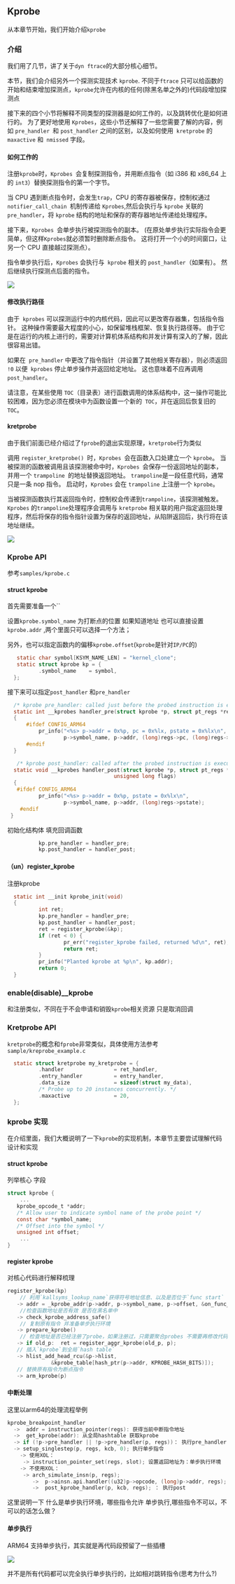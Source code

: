 ## Kprobe

从本章节开始，我们开始介绍`kprobe`

### 介绍

我们用了几节，讲了关于`dyn ftrace`的大部分核心细节。

本节，我们会介绍另外一个探测实现技术 `kprobe`. 不同于`ftrace` 只可以给函数的开始和结束增加探测点，`kprobe`允许在内核的任何(除黑名单之外的)代码段增加探测点

接下来的四个小节将解释不同类型的探测器是如何工作的，以及跳转优化是如何进行的。 为了更好地使用 `Kprobes`，这些小节还解释了一些您需要了解的内容，例如 `pre_handler `和 `post_handler` 之间的区别，以及如何使用` kretprobe` 的 `maxactive` 和` nmissed` 字段。

#### 如何工作的

注册` kprobe `时，`Kprobes `会复制探测指令，并用断点指令（如 i386 和 x86_64 上的 `int3`）替换探测指令的第一个字节。

当 CPU 遇到断点指令时，会发生`trap`，CPU 的寄存器被保存，控制权通过 `notifier_call_chain `机制传递给 `Kprobes`,然后会执行与 `kprobe` 关联的 `pre_handler`，将 `kprobe` 结构的地址和保存的寄存器地址传递给处理程序。

接下来，`Kprobes `会单步执行被探测指令的副本。 (在原处单步执行实际指令会更简单，但这样` Kprobes `就必须暂时删除断点指令。 这将打开一个小的时间窗口，让另一个 CPU 直接越过探测点）。

指令单步执行后，`Kprobes` 会执行与` kprobe` 相关的 `post_handler`（如果有）。 然后继续执行探测点后面的指令。

![](./image/kprobe-1.png)

#### 修改执行路径

由于` kprobes` 可以探测运行中的内核代码，因此可以更改寄存器集，包括指令指针。 这种操作需要最大程度的小心，如保留堆栈框架、恢复执行路径等。 由于它是在运行的内核上进行的，需要对计算机体系结构和并发计算有深入的了解，因此很容易出错。

如果在` pre_handler` 中更改了指令指针（并设置了其他相关寄存器），则必须返回` !0` 以便` kprobes` 停止单步操作并返回给定地址。 这也意味着不应再调用 `post_handler`。

请注意，在某些使用 `TOC`（目录表）进行函数调用的体系结构中，这一操作可能比较困难，因为您必须在模块中为函数设置一个新的` TOC`，并在返回后恢复旧的 `TOC`。

#### kretprobe

由于我们前面已经介绍过了`fprobe`的退出实现原理，`kretprobe`行为类似

调用 `register_kretprobe() `时，`Kprobes `会在函数入口处建立一个 `kprobe`。 当被探测的函数被调用且该探测被命中时，`Kprobes `会保存一份返回地址的副本，并用一个 `trampoline `的地址替换返回地址。 `trampoline`是一段任意代码，通常只是一条 nop 指令。 启动时，`Kprobes` 会在 `trampoline` 上注册一个 `kprobe`。

当被探测函数执行其返回指令时，控制权会传递到`trampoline`，该探测被触发。` Kprobes` 的`trampoline`处理程序会调用与 `kretprobe` 相关联的用户指定返回处理程序，然后将保存的指令指针设置为保存的返回地址，从陷阱返回后，执行将在该地址继续。

![](./image/kprobe-2.png)

### Kprobe API

参考`samples/kprobe.c`

#### struct kprobe

首先需要准备一个``

设置`kprobe.symbol_name` 为打断点的位置  如果知道地址 也可以直接设置`kprobe.addr` ,两个里面只可以选择一个方法；

另外，也可以指定函数内的偏移`kprobe.offset`(`kprobe`是针对`IP/PC`的)

```c
   static char symbol[KSYM_NAME_LEN] = "kernel_clone";
   static struct kprobe kp = {  
          .symbol_name    = symbol,       
  };
```

接下来可以指定`post_handler` 和`pre_handler` 

```c
  /* kprobe pre_handler: called just before the probed instruction is executed */
  static int __kprobes handler_pre(struct kprobe *p, struct pt_regs *regs)
  {
      #ifdef CONFIG_ARM64          
          pr_info("<%s> p->addr = 0x%p, pc = 0x%lx, pstate = 0x%lx\n",
                  p->symbol_name, p->addr, (long)regs->pc, (long)regs->pstate);
      #endif
  }

   /* kprobe post_handler: called after the probed instruction is executed */
  static void __kprobes handler_post(struct kprobe *p, struct pt_regs *regs,
                                  unsigned long flags)
  {
   #ifdef CONFIG_ARM64
          pr_info("<%s> p->addr = 0x%p, pstate = 0x%lx\n",
                  p->symbol_name, p->addr, (long)regs->pstate);
    #endif
 }
```

初始化结构体 填充回调函数

```c
          kp.pre_handler = handler_pre;
          kp.post_handler = handler_post;
```



#### （un）register_kprobe

注册kprobe

```c
  static int __init kprobe_init(void)
  {
          int ret;
          kp.pre_handler = handler_pre;
          kp.post_handler = handler_post;
          ret = register_kprobe(&kp);
          if (ret < 0) {
                  pr_err("register_kprobe failed, returned %d\n", ret);
                  return ret;
          }
          pr_info("Planted kprobe at %p\n", kp.addr);
          return 0;
  }
```

### enable(disable)__kprobe

和注册类似，不同在于不会申请和销毁`kprobe`相关资源 只是取消回调



### Kretprobe API

`kretprobe`的概念和`fprobe`非常类似，具体使用方法参考`sample/kreprobe_example.c`

```c
  static struct kretprobe my_kretprobe = {
          .handler                = ret_handler,
          .entry_handler          = entry_handler,
          .data_size              = sizeof(struct my_data),
          /* Probe up to 20 instances concurrently. */
          .maxactive              = 20,
  };
```

### kprobe 实现

在介绍里面，我们大概说明了一下`kprobe`的实现机制，本章节主要尝试理解代码设计和实现

#### struct kprobe

列举核心 字段

```c
struct kprobe {
    ...
   kprobe_opcode_t *addr;  
   /* Allow user to indicate symbol name of the probe point */
   const char *symbol_name;
   /* Offset into the symbol */    
   unsigned int offset; 
    ...
}
```

#### register kprobe

对核心代码进行解释梳理

```c
register_kprobe(kp)
    // 利用`kallsyms_lookup_name`获得符号地址信息、以及是否位于`func start`
   -> addr = _kprobe_addr(p->addr, p->symbol_name, p->offset, &on_func_entry)
    //检查函数地址是否有效 是否在黑名单中
   -> check_kprobe_address_safe()
    // 复制原有指令 并准备单步执行环境
   -> prepare_kprobe()
    // 检查地址是否已经注册了probe，如果注册过，只需要聚合probes 不需要再修改代码
   -> if old_p:  ret = register_aggr_kprobe(old_p, p);
   // 插入`kprobe`到全局`hash table`
   -> hlist_add_head_rcu(&p->hlist,
              &kprobe_table[hash_ptr(p->addr, KPROBE_HASH_BITS)]);
   // 替换原有指令为断点指令
   -> arm_kprobe(p)
```

#### 中断处理

这里以arm64的处理流程举例

```c
kprobe_breakpoint_handler 
  ->  addr = instruction_pointer(regs): 获得当前中断指令地址
  ->  get_kprobe(addr): 从全局hashtable 获取kprobe
  -> if (!p->pre_handler || !p->pre_handler(p, regs))： 执行pre_handler
  -> setup_singlestep(p, regs, kcb, 0); 执行单步指令
    -> 使用XOL： 
     -> instruction_pointer_set(regs, slot); 设置返回地址为：单步执行环境
    -> 不使用XOL： 
     -> arch_simulate_insn(p, regs);
        ->  p->ainsn.api.handler((u32)p->opcode, (long)p->addr, regs);
        ->  post_kprobe_handler(p, kcb, regs); ： 执行post 
```

这里说明一下 什么是单步执行环境，哪些指令允许 单步执行,哪些指令不可以，不可以的话怎么做？ 

#### 单步执行

ARM64 支持单步执行，其实就是再代码段预留了一些插槽 

![](./image/kprobe-3.png)

并不是所有代码都可以完全执行单步执行的，比如相对跳转指令(思考为什么?)
